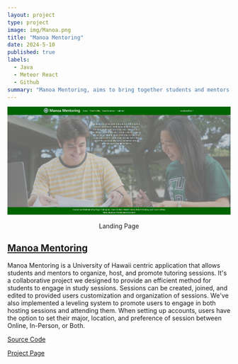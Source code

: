 ```yaml
---
layout: project
type: project
image: img/Manoa.png
title: "Manoa Mentoring"
date: 2024-5-10
published: true
labels:
  - Java
  - Meteor React
  - Github
summary: "Manoa Mentoring, aims to bring together students and mentors."
---
```


<p align="center">
<img width="900px" class="img-fluid" src="../img/site.png">
</p>
<p align="center">
Landing Page
</p>

## [Manoa Mentoring](https://manoa-mentoring.site/)
Manoa Mentoring is a University of Hawaii centric application that allows students and mentors to organize, host, and promote tutoring sessions. It's a collaborative project we designed to provide an efficient method for students to engage in study sessions. Sessions can be created, joined, and edited to provided users customization and organization of sessions. We've also implemented a leveling system to promote users to engage in both hosting sessions and attending them. When setting up accounts, users have the option to set their major, location, and preference of session between Online, In-Person, or Both. 

[Source Code](https://github.com/manoa-mentoring)

[Project Page](https://manoa-mentoring.github.io/)
